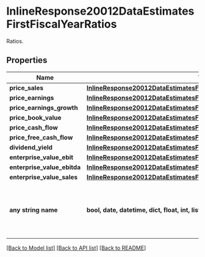 # InlineResponse20012DataEstimatesFirstFiscalYearRatios

Ratios.

## Properties
Name | Type | Description | Notes
------------ | ------------- | ------------- | -------------
**price_sales** | [**InlineResponse20012DataEstimatesFirstFiscalYearRatiosPriceSales**](InlineResponse20012DataEstimatesFirstFiscalYearRatiosPriceSales.md) |  | [optional] 
**price_earnings** | [**InlineResponse20012DataEstimatesFirstFiscalYearRatiosPriceEarnings**](InlineResponse20012DataEstimatesFirstFiscalYearRatiosPriceEarnings.md) |  | [optional] 
**price_earnings_growth** | [**InlineResponse20012DataEstimatesFirstFiscalYearRatiosPriceEarningsGrowth**](InlineResponse20012DataEstimatesFirstFiscalYearRatiosPriceEarningsGrowth.md) |  | [optional] 
**price_book_value** | [**InlineResponse20012DataEstimatesFirstFiscalYearRatiosPriceBookValue**](InlineResponse20012DataEstimatesFirstFiscalYearRatiosPriceBookValue.md) |  | [optional] 
**price_cash_flow** | [**InlineResponse20012DataEstimatesFirstFiscalYearRatiosPriceCashFlow**](InlineResponse20012DataEstimatesFirstFiscalYearRatiosPriceCashFlow.md) |  | [optional] 
**price_free_cash_flow** | [**InlineResponse20012DataEstimatesFirstFiscalYearRatiosPriceFreeCashFlow**](InlineResponse20012DataEstimatesFirstFiscalYearRatiosPriceFreeCashFlow.md) |  | [optional] 
**dividend_yield** | [**InlineResponse20012DataEstimatesFirstFiscalYearRatiosDividendYield**](InlineResponse20012DataEstimatesFirstFiscalYearRatiosDividendYield.md) |  | [optional] 
**enterprise_value_ebit** | [**InlineResponse20012DataEstimatesFirstFiscalYearRatiosEnterpriseValueEbit**](InlineResponse20012DataEstimatesFirstFiscalYearRatiosEnterpriseValueEbit.md) |  | [optional] 
**enterprise_value_ebitda** | [**InlineResponse20012DataEstimatesFirstFiscalYearRatiosEnterpriseValueEbitda**](InlineResponse20012DataEstimatesFirstFiscalYearRatiosEnterpriseValueEbitda.md) |  | [optional] 
**enterprise_value_sales** | [**InlineResponse20012DataEstimatesFirstFiscalYearRatiosEnterpriseValueSales**](InlineResponse20012DataEstimatesFirstFiscalYearRatiosEnterpriseValueSales.md) |  | [optional] 
**any string name** | **bool, date, datetime, dict, float, int, list, str, none_type** | any string name can be used but the value must be the correct type | [optional]

[[Back to Model list]](../README.md#documentation-for-models) [[Back to API list]](../README.md#documentation-for-api-endpoints) [[Back to README]](../README.md)


